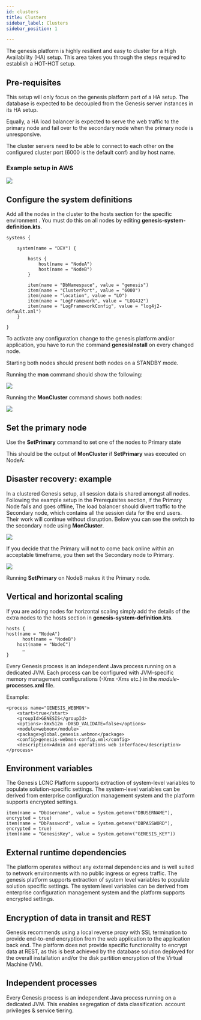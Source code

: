 ```yaml
---
id: clusters
title: Clusters
sidebar_label: Clusters
sidebar_position: 1

---
```

The genesis platform is highly resilient and easy to cluster for a High Availability (HA) setup. This area takes you through the steps required to establish a HOT-HOT setup.

## Pre-requisites

This setup will only focus on the genesis platform part of a HA setup. The database is expected to be decoupled from the Genesis server instances in its HA setup.

Equally, a HA load balancer is expected to serve the web traffic to the primary node and fail over to the secondary node when the primary node is unresponsive.

The cluster servers need to be able to connect to each other on the configured cluster port (6000 is the default conf) and by host name.

### Example setup in AWS

![](/img/cluster-1.png)

## Configure the system definitions

Add all the nodes in the cluster to the hosts section for the specific environment . You must do this on all nodes by editing **genesis-system-definition.kts**.

    systems {
    
        system(name = "DEV") {
    
            hosts {
                host(name = "NodeA")
                host(name = "NodeB")
            }
    
            item(name = "DbNamespace", value = "genesis")
            item(name = "ClusterPort", value = "6000")
            item(name = "location", value = "LO")
            item(name = "LogFramework", value = "LOG4J2")
            item(name = "LogFrameworkConfig", value = "log4j2-default.xml")
        }
    
    }

To activate any configuration change to the genesis platform and/or application, you have to run the command **genesisInstall** on every changed node.

Starting both nodes should present both nodes on a STANDBY mode.

Running the **mon** command should show the following:

![](/img/cluster-2-mon.png)

Running the **MonCluster** command shows both nodes:

![](/img/cluster-3-moncluster.png)

## Set the primary node

Use the **SetPrimary** command to set one of the nodes to Primary state

This should be the output of **MonCluster** if **SetPrimary** was executed on NodeA:

## Disaster recovery: example

In a clustered Genesis setup, all session data is shared amongst all nodes. Following the example setup in the Prerequisites section, if the Primary Node fails and goes offline, The load balancer should divert traffic to the Secondary node, which contains all the session data for the end users. Their work will continue without disruption. Below you can see the switch to the secondary node using **MonCluster**.

![](/img/cluster-4-disaster-a.png)

If you decide that the Primary will not to come back online within an acceptable timeframe, you then set the Secondary node to Primary.

![](/img/cluster-4-disaster-b.png)

Running **SetPrimary** on NodeB makes it the Primary node.

## Vertical and horizontal scaling

If you are adding nodes for horizontal scaling simply add the details of the extra nodes to the hosts section in **genesis-system-definition.kts**.

    hosts {
    host(name = "NodeA")
          host(name = "NodeB")
    	host(name = "NodeC")
          …
    }

Every Genesis process is an independent Java process running on a dedicated JVM. Each process can be configured with JVM-specific memory management configurations (-Xmx -Xms etc.) in the _module_**-processes.xml** file.

Example:

    <process name="GENESIS_WEBMON">
    	<start>true</start>
    	<groupId>GENESIS</groupId>
    	<options>-Xmx512m -DXSD_VALIDATE=false</options>
    	<module>webmon</module>
    	<package>global.genesis.webmon</package>
    	<config>genesis-webmon-config.xml</config>
    	<description>Admin and operations web interface</description>
    </process>

## Environment variables

The Genesis LCNC Platform supports extraction of system-level variables to populate solution-specific settings. The system-level variables can be derived from enterprise configuration management system and the platform supports encrypted settings.

    item(name = "DbUsername", value = System.getenv("DBUSERNAME"), encrypted = true)
    item(name = "DbPassword", value = System.getenv("DBPASSWORD"), encrypted = true)
    item(name = "GenesisKey", value = System.getenv("GENESIS_KEY"))

## External runtime dependencies

The platform operates without any external dependencies and is well suited to network environments with no public ingress or egress traffic.
The genesis platform supports extraction of system level variables to populate solution specific settings. The system level variables can be derived from enterprise configuration management system and the platform supports encrypted settings.

## Encryption of data in transit and REST

Genesis recommends using a local reverse proxy with SSL termination to provide end-to-end encryption from the web application to the application back end. The platform does not provide specific functionality to encrypt data at REST, as this is best achieved by the database solution deployed for the overall installation and/or the disk partition encryption of the Virtual Machine (VM).

## Independent processes

Every Genesis process is an independent Java process running on a dedicated JVM. This  enables segregation of data classification. account privileges & service tiering.